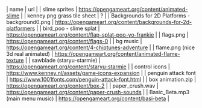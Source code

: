 | name | url |
| slime sprites | https://opengameart.org/content/animated-slime |
| kenney png grass tile sheet | ? |
| Backgrounds for 2D Platforms - background0.png | https://opengameart.org/content/backgrounds-for-2d-platformers |
| bird_poo - slime splat | https://opengameart.org/content/flap-splat-poo-yo-frankie |
| flags.png | https://opengameart.org/content/flags-0 |
| bg music | https://opengameart.org/content/4-chiptunes-adventure |
| flame.png (nice 3d real animated) | https://opengameart.org/content/animated-flame-texture |
| sawblade (staryu-starmie) | https://opengameart.org/content/staryu-starmie |
| control icons | https://www.kenney.nl/assets/game-icons-expansion |
| penguin attack font | https://www.1001fonts.com/penguin-attack-font.html |
| box animation.zip | https://opengameart.org/content/box-2 |
| paper_crush.wav | https://opengameart.org/content/paper-crush-sounds |
| Basic_Beta.mp3 (main menu music) | https://opengameart.org/content/basi-beta |
